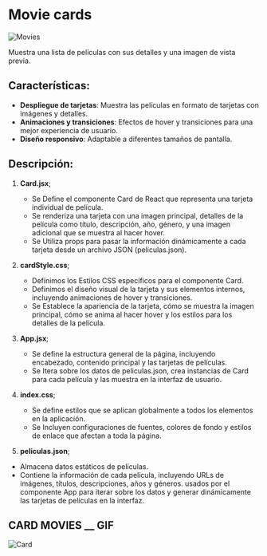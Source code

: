 #  Movie cards 

![Movies](https://i.ibb.co/1ZMykjW/Fire-Shot-Capture-002.png)

Muestra una lista de películas con sus detalles y una imagen de vista previa.

## Características:

- **Despliegue de tarjetas**: Muestra las películas en formato de tarjetas con imágenes y detalles.
- **Animaciones y transiciones**: Efectos de hover y transiciones para una mejor experiencia de usuario.
- **Diseño responsivo**: Adaptable a diferentes tamaños de pantalla.

## Descripción:

1. **Card.jsx**;
    - Se Define el componente Card de React que representa una tarjeta individual de película.
    - Se renderiza una tarjeta con una imagen principal, detalles de la película como título, descripción, año, género, y una imagen adicional que se muestra al hacer hover.
    - Se Utiliza props para pasar la información dinámicamente a cada tarjeta desde un archivo JSON (peliculas.json).

2. **cardStyle.css**;

    - Definimos los Estilos CSS específicos para el componente Card.
    - Definimos el diseño visual de la tarjeta y sus elementos internos, incluyendo animaciones de hover y transiciones.
    - Se Establece la apariencia de la tarjeta, cómo se muestra la imagen principal, cómo se anima al hacer hover y los estilos para los detalles de la película.

3. **App.jsx**;
    - Se define la estructura general de la página, incluyendo encabezado, contenido principal y las tarjetas de películas.
    - Se Itera sobre los datos de peliculas.json, crea instancias de Card para cada película y las muestra en la interfaz de usuario.

5. **index.css**;
    - Se define estilos que se aplican globalmente a todos los elementos en la aplicación.
    - Se Incluyen configuraciones de fuentes, colores de fondo y estilos de enlace que afectan a toda la página.

7. **peliculas.json**;
- Almacena datos estáticos de películas.
- Contiene la información de cada película, incluyendo URLs de imágenes, títulos, descripciones, años y géneros. usados por el componente App para iterar sobre los datos y generar dinámicamente las tarjetas de películas en la interfaz.


## CARD MOVIES __ GIF

![Card](https://i.ibb.co/8NVYPyG/Vite-React-Google-Chrome-2024-07-05-15-02-28.gif)
